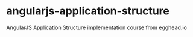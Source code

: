 # angularjs-application-structure
AngularJS Application Structure implementation course from egghead.io
